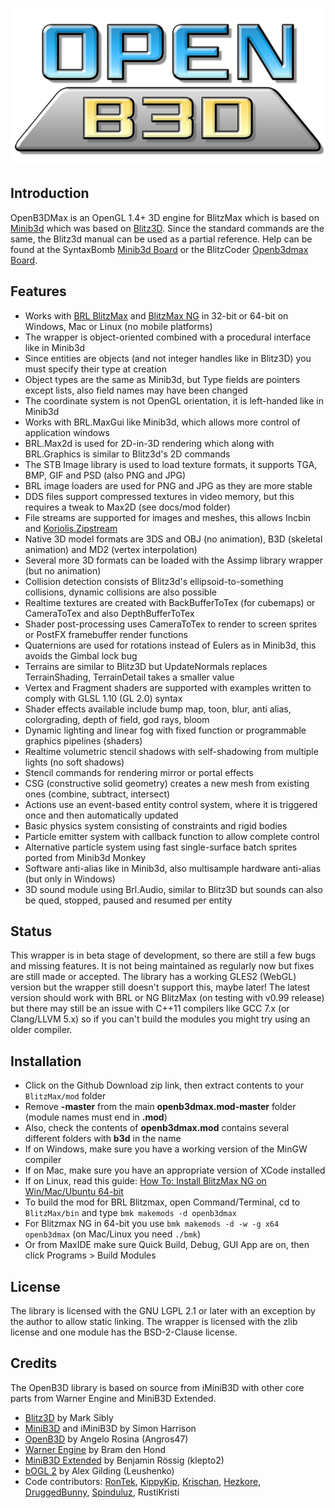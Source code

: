 
![OpenB3DMax](./media/openb3d_logo_512.png)

## Introduction

OpenB3DMax is an OpenGL 1.4+ 3D engine for BlitzMax which is based on [Minib3d](https://github.com/si-design/minib3d) which was based on [Blitz3D](https://github.com/blitz-research/blitz3d). Since the standard commands are the same, the Blitz3d manual can be used as a partial reference. Help can be found at the SyntaxBomb [Minib3d Board](http://www.syntaxbomb.com/index.php/board,20.0.html) or the BlitzCoder [Openb3dmax Board](https://www.blitzcoder.org/forum/topics.php?category=16).

## Features

* Works with [BRL BlitzMax](https://github.com/blitz-research/blitzmax) and [BlitzMax NG](https://github.com/bmx-ng/bmx-ng/releases) in 32-bit or 64-bit on Windows, Mac or Linux (no mobile platforms)
* The wrapper is object-oriented combined with a procedural interface like in Minib3d
* Since entities are objects (and not integer handles like in Blitz3D) you must specify their type at creation
* Object types are the same as Minib3d, but Type fields are pointers except lists, also field names may have been changed
* The coordinate system is not OpenGL orientation, it is left-handed like in Minib3d
* Works with BRL.MaxGui like Minib3d, which allows more control of application windows
* BRL.Max2d is used for 2D-in-3D rendering which along with BRL.Graphics is similar to Blitz3d's 2D commands
* The STB Image library is used to load texture formats, it supports TGA, BMP, GIF and PSD (also PNG and JPG)
* BRL image loaders are used for PNG and JPG as they are more stable
* DDS files support compressed textures in video memory, but this requires a tweak to Max2D (see docs/mod folder)
* File streams are supported for images and meshes, this allows Incbin and [Koriolis.Zipstream](https://github.com/maxmods/koriolis.mod)
* Native 3D model formats are 3DS and OBJ (no animation), B3D (skeletal animation) and MD2 (vertex interpolation)
* Several more 3D formats can be loaded with the Assimp library wrapper (but no animation)
* Collision detection consists of Blitz3d's ellipsoid-to-something collisions, dynamic collisions are also possible
* Realtime textures are created with BackBufferToTex (for cubemaps) or CameraToTex and also DepthBufferToTex
* Shader post-processing uses CameraToTex to render to screen sprites or PostFX framebuffer render functions
* Quaternions are used for rotations instead of Eulers as in Minib3d, this avoids the Gimbal lock bug
* Terrains are similar to Blitz3D but UpdateNormals replaces TerrainShading, TerrainDetail takes a smaller value
* Vertex and Fragment shaders are supported with examples written to comply with GLSL 1.10 (GL 2.0) syntax
* Shader effects available include bump map, toon, blur, anti alias, colorgrading, depth of field, god rays, bloom
* Dynamic lighting and linear fog with fixed function or programmable graphics pipelines (shaders)
* Realtime volumetric stencil shadows with self-shadowing from multiple lights (no soft shadows)
* Stencil commands for rendering mirror or portal effects
* CSG (constructive solid geometry) creates a new mesh from existing ones (combine, subtract, intersect)
* Actions use an event-based entity control system, where it is triggered once and then automatically updated
* Basic physics system consisting of constraints and rigid bodies
* Particle emitter system with callback function to allow complete control
* Alternative particle system using fast single-surface batch sprites ported from Minib3d Monkey
* Software anti-alias like in Minib3d, also multisample hardware anti-alias (but only in Windows)
* 3D sound module using Brl.Audio, similar to Blitz3D but sounds can also be qued, stopped, paused and resumed per entity

## Status

This wrapper is in beta stage of development, so there are still a few bugs and missing features. It is not being maintained as regularly now but fixes are still made or accepted. The library has a working GLES2 (WebGL) version but the wrapper still doesn't support this, maybe later! The latest version should work with BRL or NG BlitzMax (on testing with v0.99 release) but there may still be an issue with C++11 compilers like GCC 7.x (or Clang/LLVM 5.x) so if you can't build the modules you might try using an older compiler.

## Installation
* Click on the Github Download zip link, then extract contents to your `BlitzMax/mod` folder
* Remove **-master** from the main **openb3dmax.mod-master** folder (module names must end in **.mod**)
* Also, check the contents of **openb3dmax.mod** contains several different folders with **b3d** in the name
* If on Windows, make sure you have a working version of the MinGW compiler
* If on Mac, make sure you have an appropriate version of XCode installed
* If on Linux, read this guide: [How To: Install BlitzMax NG on Win/Mac/Ubuntu 64-bit](https://www.syntaxbomb.com/index.php/topic,61.0.html)
* To build the mod for BRL Blitzmax, open Command/Terminal, cd to `BlitzMax/bin` and type `bmk makemods -d openb3dmax`
* For Blitzmax NG in 64-bit you use `bmk makemods -d -w -g x64 openb3dmax` (on Mac/Linux you need `./bmk`)
* Or from MaxIDE make sure Quick Build, Debug, GUI App are on, then click Programs > Build Modules

## License

The library is licensed with the GNU LGPL 2.1 or later with an exception by the author to allow static linking. The wrapper is licensed with the zlib license and one module has the BSD-2-Clause license.

## Credits

The OpenB3D library is based on source from iMiniB3D with other core parts from Warner Engine and MiniB3D Extended.

* [Blitz3D](https://github.com/blitz-research/blitz3d) by Mark Sibly
* [MiniB3D](https://github.com/si-design) and iMiniB3D by Simon Harrison
* [OpenB3D](https://sourceforge.net/projects/minib3d/) by Angelo Rosina (Angros47)
* [Warner Engine](https://code.google.com/archive/p/warner-engine/) by Bram den Hond
* [MiniB3D Extended](https://code.google.com/archive/p/minib3dextended/) by Benjamin Rössig (klepto2)
* [bOGL 2](https://github.com/Leushenko/bOGL-2) by Alex Gilding (Leushenko)
* Code contributors: [RonTek](https://www.blitzcoder.org/forum/), [KippyKip](https://github.com/Kippykip), [Krischan](https://github.com/Krischan74), [Hezkore](https://bitbucket.org/Hezkore/), [DruggedBunny](https://github.com/DruggedBunny), [Spinduluz](https://github.com/Spinduluz), RustiKristi

